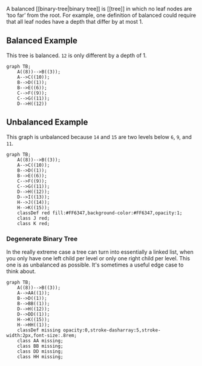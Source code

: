  A balanced [[binary-tree|binary tree]] is [[tree]] in which no leaf nodes are ‘too far’ from the root. For example, one definition of balanced could require that all leaf nodes have a depth that differ by at most 1.

## Balanced Example
This tree is balanced. `12` is only different by a depth of 1.

```mermaid
graph TB;
    A((8))-->B((3));
    A-->C((10));
    B-->D((1));
    B-->E((6));
    C-->F((9));
    C-->G((11));
    D-->H((12))
```
## Unbalanced Example
This graph is unbalanced because `14` and `15` are two levels below `6`, `9`, and `11`.

```mermaid
graph TB;
    A((8))-->B((3));
    A-->C((10));
    B-->D((1));
    B-->E((6));
    C-->F((9));
    C-->G((11));
    D-->H((12));
    D-->I((13));
    H-->J((14));
    H-->K((15));
    classDef red fill:#FF6347,background-color:#FF6347,opacity:1;
    class J red;
    class K red;
```
### Degenerate Binary Tree
In the really extreme case a tree can turn into essentially a linked list, when you only have one left child per level or only one right child per level. This one is as unbalanced as possible. It's sometimes a useful edge case to think about. 

```mermaid
graph TB;
    A((8))-->B((3));
    A-->AA((1));
    B-->D((1));
    B-->BB((1));
    D-->H((12));
    D-->DD((1));
    H-->K((15));
    H-->HH((1));
    classDef missing opacity:0,stroke-dasharray:5,stroke-width:2px,font-size:.8rem;
    class AA missing;
    class BB missing;
    class DD missing;
    class HH missing;
```